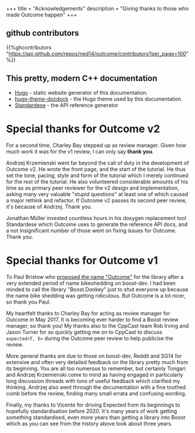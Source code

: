 +++
title = "Acknowledgements"
description = "Giving thanks to those who made Outcome happen"
+++

## github contributors

{{%ghcontributors "https://api.github.com/repos/ned14/outcome/contributors?per_page=100" %}}

## This pretty, modern C++ documentation

* [Hugo](https://gohugo.io) - static website generator of this documentation.
* [hugo-theme-docdock](https://github.com/vjeantet/hugo-theme-docdock) - the Hugo theme used by this documentation.
* [Standardese](https://github.com/foonathan/standardese) - the API reference generator

# Special thanks for Outcome v2

For a second time, Charley Bay stepped up as review manager. Given how much work it was
for the v1 review, I can only say **thank you**.

Andrzej Krzemienski went far beyond the call of duty in the development of Outcome v2.
He wrote the front page, and the start of the tutorial. He thus set the tone, pacing,
style and form of the tutorial which I merely continued for the rest of the tutorial.
He also volunteered considerable amounts of his time as as primary peer reviewer for
the v2 design and implementation, asking many very valuable "stupid questions" at least
one of which caused a major rethink and refactor. If Outcome v2 passes its second peer
review, it's because of Andrzej. Thank you.

Jonathan Müller invested countless hours in his doxygen replacement tool Standardese
which Outcome uses to generate the reference API docs, and a not insignificant number
of those went on fixing issues for Outcome. Thank you.

# Special thanks for Outcome v1

To Paul Bristow who <a href="https://lists.boost.org/Archives/boost/2015/05/222687.php">
proposed the name "Outcome"</a> for the library after a very extended
period of name bikeshedding on boost-dev. I had been minded to call the library "Boost.Donkey"
just to shut everyone up because the name bike shedding was getting ridiculous. But
Outcome is a lot nicer, so thank you Paul.

My heartfelt thanks to Charley Bay for acting as review manager for Outcome in May 2017.
It is becoming ever harder to find a Boost review manager, so thank you! My thanks also
to the CppCast team Rob Irving and Jason Turner for so quickly getting me on to CppCast
to discuss `expected<T, E>` during the Outcome peer review to help publicise the review.

More general thanks are due to those on boost-dev, Reddit and SG14 for extensive and often very detailed
feedback on the library pretty much from its beginning. You are all too numerous to
remember, but certainly Tongari and Andrzej Krzemienski come to mind as having engaged
in particularly long discussion threads with tons of useful feedback which clarified my
thinking. Andrzej also went through the documentation with a fine toothed comb before the
review, finding many small errata and confusing wording.

Finally, my thanks to Vicente for driving Expected from its beginnings to hopefully
standardisation before 2020. It's many years of work getting something standardised, even
more years than getting a library into Boost which as you can see from the history above
took about three years.
